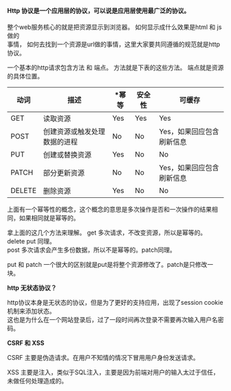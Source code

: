 #### Http 协议是一个应用层的协议，可以说是应用层使用最广泛的协议。     

整个web服务核心的就是把资源显示到浏览器。 如何显示成什么效果是html 和 js做的   
事情， 如何去找到一个资源是url做的事情，这里大家要共同遵循的规范就是http协议。     


一个基本的http请求包含方法 和 端点。 方法就是下表的这些方法。 端点就是资源的具体位置。


| 动词   | 描述                         | *幂等 | 安全性 | 可缓存                    |
|--------|------------------------------|-------|--------|---------------------------|
| GET    | 读取资源                     | Yes   | Yes    | Yes                       |
| POST   | 创建资源或触发处理数据的进程 | No    | No     | Yes，如果回应包含刷新信息 |
| PUT    | 创建或替换资源               | Yes   | No     | No                        |
| PATCH  | 部分更新资源                 | No    | No     | Yes，如果回应包含刷新信息 |
| DELETE | 删除资源                     | Yes   | No     | No                        |


上面有一个幂等性的概念，这个概念的意思是多次操作是否和一次操作的结果相同，如果相同就是幂等的。     


拿上面的这几个方法来理解。 get 多次请求，不改变资源，所以是幂等的。 delete put 同理。     
post 多次请求会产生多份数据，所以不是幂等的。patch同理。     

put 和 patch 一个很大的区别就是put是将整个资源修改了。patch是只修改一块。      


**http 无状态协议？**     

http协议本身是无状态的协议，但是为了更好的支持应用，出现了session cookie机制来添加状态。     
这也是为什么在一个网站登录后，过了一段时间再次登录不需要再次输入用户名密码。


**CSRF 和 XSS**     

CSRF 主要是伪造请求。在用户不知情的情况下冒用用户身份发送请求。     
    

XSS 主要是注入，类似于SQL注入，主要是因为前端对用户的输入太过于信任，    
未做任何处理造成的。     
   















    

